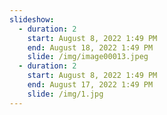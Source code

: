 ```yaml
---
slideshow:
  - duration: 2
    start: August 8, 2022 1:49 PM
    end: August 18, 2022 1:49 PM
    slide: /img/image00013.jpeg
  - duration: 2
    start: August 8, 2022 1:49 PM
    end: August 17, 2022 1:49 PM
    slide: /img/1.jpg
---
```

